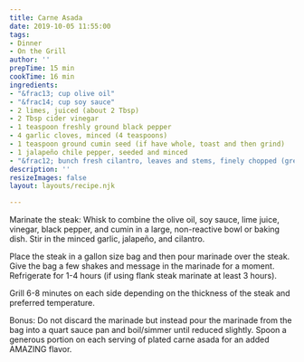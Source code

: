 ```yaml
---
title: Carne Asada
date: 2019-10-05 11:55:00
tags:
- Dinner
- On the Grill
author: ''
prepTime: 15 min
cookTime: 16 min
ingredients:
- "&frac13; cup olive oil"
- "&frac14; cup soy sauce"
- 2 limes, juiced (about 2 Tbsp)
- 2 Tbsp cider vinegar
- 1 teaspoon freshly ground black pepper
- 4 garlic cloves, minced (4 teaspoons)
- 1 teaspoon ground cumin seed (if have whole, toast and then grind)
- 1 jalapeño chile pepper, seeded and minced
- "&frac12; bunch fresh cilantro, leaves and stems, finely chopped (great flavor in the stems!), about &frac12; cup"
description: ''
resizeImages: false
layout: layouts/recipe.njk

---
```


Marinate the steak: Whisk to combine the olive oil, soy sauce, lime juice, vinegar, black pepper, and cumin in a large, non-reactive bowl or baking dish. Stir in the minced garlic, jalapeño, and cilantro.

Place the steak in a gallon size bag and then pour marinade over the steak. Give the bag a few shakes and message in the marinade for a moment. Refrigerate for 1-4 hours (if using flank steak marinate at least 3 hours).

Grill 6-8 minutes on each side depending on the thickness of the steak and preferred temperature.

Bonus: Do not discard the marinade but instead pour the marinade from the bag into a quart sauce pan and boil/simmer until reduced slightly. Spoon a generous portion on each serving of plated carne asada for an added AMAZING flavor.